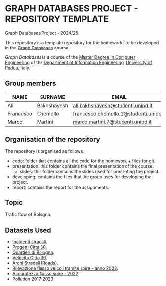 # GRAPH DATABASES PROJECT - REPOSITORY TEMPLATE #
Graph Databases Project - 2024/25 

This repository is a template repository for the homeworks to be developed in the [Graph Databases](https://stem.elearning.unipd.it/course/view.php?id=9301) course.

*Graph Databases* is a course of the [Master Degree in Computer Engineering](https://degrees.dei.unipd.it/master-degrees/computer-engineering/) of the  [Department of Information Engineering](https://www.dei.unipd.it/en/), [University of Padua](https://www.unipd.it/en/), Italy.

## Group members ##
| NAME        | SURNAME     | EMAIL                                             |
|-------------|-------------|---------------------------------------------------|
| Ali         | Bakhshayesh | ali.bakhshayesh@studenti.unipd.it                 |
| Francesco   | Chemello    | francesco.chemello.1@studenti.unipd.it            |
| Marco       | Martini     | marco.martini.7@studenti.unipd.it                 |

## Organisation of the repository ##
The repository is organised as follows:
* code: folder that contains all the code for the homework + files for git.
* presentation: this folder contains the final presentation of the course.
    * slides: this folder contains the slides used for presenting the project.
* developing: contains the files that the group uses for developing the project.
* report: contains the report for the assignments.

## Topic ##

Trafic flow of Bologna.

## Datasets Used ##

* [Incidenti stradali](https://opendata.comune.bologna.it/explore/dataset/incidenti_new/).
* [Progetti Citta 30](https://opendata.comune.bologna.it/explore/dataset/progetti-citta-30/).
* [Quartieri di Bologna](https://opendata.comune.bologna.it/explore/dataset/quartieri-di-bologna/).
* [Velocita Citta 30](https://opendata.comune.bologna.it/explore/dataset/velocita-citta-30/).
* [Archi Stradali (Roads)](https://opendata.comune.bologna.it/explore/dataset/rifter_arcstra_li/).
* [Rilevazione flusso veicoli tramite spire - anno 2022](https://opendata.comune.bologna.it/explore/dataset/rilevazione-flusso-veicoli-tramite-spire-anno-2022/).
* [Accuratezza flusso spire - 2022](https://opendata.comune.bologna.it/explore/dataset/accuratezza-spire-anno-2022).
* [Pollution 2017-2023](https://opendata.comune.bologna.it/explore/dataset/dati-centraline-bologna-storico/).
